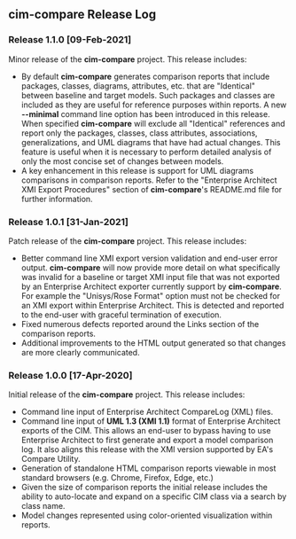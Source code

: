 ## cim-compare Release Log

### Release 1.1.0 [09-Feb-2021]
Minor release of the **cim-compare** project.  This release includes:

- By default **cim-compare** generates comparison reports that include packages, classes, diagrams, attributes, etc. that are "Identical" between baseline and target models. Such packages and classes are included as they are useful for reference purposes within reports. A new **--minimal** command line option has been introduced in this release.  When specified **cim-compare** will exclude all "Identical" references and report only the packages, classes, class attributes, associations, generalizations, and UML diagrams that have had actual changes. This feature is useful when it is necessary to perform detailed analysis of only the most concise set of changes between models.
- A key enhancement in this release is support for UML diagrams comparisons in comparison reports. Refer to the "Enterprise Architect XMI Export Procedures" section of **cim-compare**'s README.md file for further information.  

### Release 1.0.1 [31-Jan-2021]
Patch release of the **cim-compare** project.  This release includes:

- Better command line XMI export version validation and end-user error output. **cim-compare** will now provide more detail on what specifically was invalid for a baseline or target XMI input file that was not exported by an Enterprise Architect exporter currently support by **cim-compare**. For example the "Unisys/Rose Format" option must not be checked for an XMI export within Enterprise Architect. This is detected and reported to the end-user with graceful termination of execution.
- Fixed numerous defects reported around the Links section of the comparison reports.
- Additional improvements to the HTML output generated so that changes are more clearly communicated.

### Release 1.0.0 [17-Apr-2020]
Initial release of the **cim-compare** project.  This release includes:

- Command line input of Enterprise Architect CompareLog (XML) files.
- Command line input of  **UML 1.3 (XMI 1.1)** format of Enterprise Architect exports of the CIM.  This allows an end-user to bypass having to use Enterprise Architect to first generate and export a model comparison log. It also aligns this release with the XMI version supported by EA's Compare Utility.
- Generation of standalone HTML comparison reports viewable in most standard browsers (e.g. Chrome, Firefox, Edge, etc.)
- Given the size of comparison reports the initial release includes the ability to auto-locate and expand on a specific CIM class via a search by class name.
- Model changes represented using color-oriented visualization within reports.
